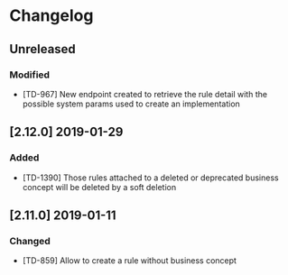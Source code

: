 # Changelog

## Unreleased

### Modified

- [TD-967] New endpoint created to retrieve the rule detail with the possible system params used to create an implementation 

## [2.12.0] 2019-01-29

### Added

- [TD-1390] Those rules attached to a deleted or deprecated business concept will be deleted by a soft deletion

## [2.11.0] 2019-01-11

### Changed

- [TD-859] Allow to create a rule without business concept
